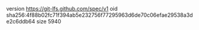 version https://git-lfs.github.com/spec/v1
oid sha256:4f88b02fc71f394ab5e232756f77295963d6de70c06efae29538a3de2c6ddb64
size 5940
